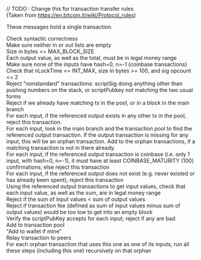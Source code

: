 // TODO : Change this for transaction transfer rules  
(Taken from https://en.bitcoin.it/wiki/Protocol_rules)  

These messages hold a single transaction.  

Check syntactic correctness  
Make sure neither in or out lists are empty  
Size in bytes <= MAX_BLOCK_SIZE  
Each output value, as well as the total, must be in legal money range  
Make sure none of the inputs have hash=0, n=-1 (coinbase transactions)  
Check that nLockTime <= INT_MAX, size in bytes >= 100, and sig opcount <= 2  
Reject "nonstandard" transactions: scriptSig doing anything other than pushing numbers on the stack, or scriptPubkey not matching the two usual forms    
Reject if we already have matching tx in the pool, or in a block in the main branch  
For each input, if the referenced output exists in any other tx in the pool, reject this transaction.  
For each input, look in the main branch and the transaction pool to find the referenced output transaction. If the output transaction is missing for any input, this will be an orphan transaction. Add to the orphan transactions, if a   matching transaction is not in there already.  
For each input, if the referenced output transaction is coinbase (i.e. only 1 input, with hash=0, n=-1), it must have at least COINBASE_MATURITY (100) confirmations; else reject this transaction  
For each input, if the referenced output does not exist (e.g. never existed or has already been spent), reject this transaction  
Using the referenced output transactions to get input values, check that each input value, as well as the sum, are in legal money range  
Reject if the sum of input values < sum of output values  
Reject if transaction fee (defined as sum of input values minus sum of output values) would be too low to get into an empty block  
Verify the scriptPubKey accepts for each input; reject if any are bad  
Add to transaction pool  
"Add to wallet if mine"  
Relay transaction to peers  
For each orphan transaction that uses this one as one of its inputs, run all these steps (including this one) recursively on that orphan  